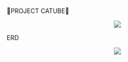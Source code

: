 💸PROJECT CATUBE💸

<p align="center">
  <img src="https://postfiles.pstatic.net/MjAyNDA3MThfMjUz/MDAxNzIxMjk4NjEwMjc0.Qfu2uA9DKJbg9GLiB9ypBC4FA4XbIpWhCgSbW5d_a0Ug.D_ztFOkmVOKd5lyWI1Xww53EKdbcE8Hfd2hLN2HzJvAg.PNG/catube_(1).png?type=w2000">
</p>


<p>ERD</p>
<p align="center">
  <img src="https://postfiles.pstatic.net/MjAyNDA3MjBfMjQ2/MDAxNzIxNDA2NjQ3MzI1.ZGJ0PU7MqhzjWNI6Mud8HD2MkMl7_dTfA1rNZXcraLMg.VbqIIziJs880PPOMoFtr_926H3-pPo_ulZAFw9n-0FIg.PNG/image.png?type=w2000">
</p>
